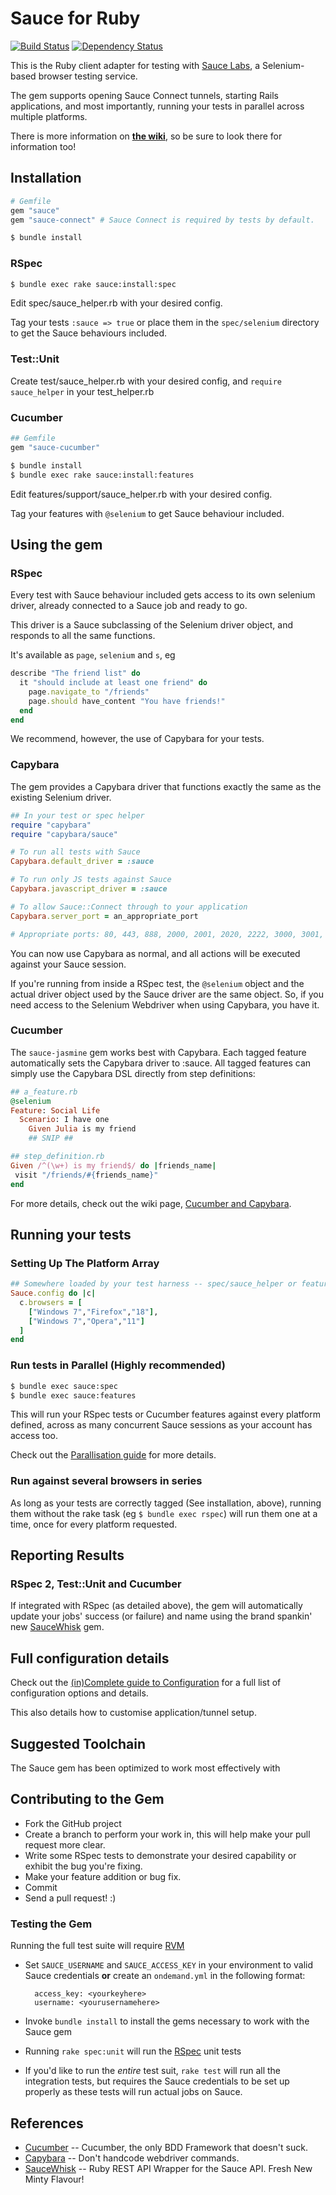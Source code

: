 # Sauce for Ruby
 
[![Build Status](https://travis-ci.org/sauce-labs/sauce_ruby.png)](https://travis-ci.org/sauce-labs/sauce_ruby)
[![Dependency Status](https://gemnasium.com/sauce-labs/sauce_ruby.png)](https://gemnasium.com/sauce-labs/sauce_ruby)

This is the Ruby client adapter for testing with [Sauce
Labs](https://www.saucelabs.com), a Selenium-based browser testing service.

The gem supports opening Sauce Connect tunnels, starting Rails applications, and most importantly, running your tests in parallel across multiple platforms.

There is more information on **[the
wiki](https://github.com/sauce-labs/sauce_ruby/wiki)**, so be sure to look there
for information too!

## Installation

```ruby
# Gemfile
gem "sauce"
gem "sauce-connect" # Sauce Connect is required by tests by default.
```
```bash
$ bundle install
```
### RSpec
```bash
$ bundle exec rake sauce:install:spec
```

Edit spec/sauce_helper.rb with your desired config.

Tag your tests `:sauce => true` or place them in the `spec/selenium` directory to get the Sauce behaviours included.

### Test::Unit
Create test/sauce_helper.rb with your desired config, and `require sauce_helper` in your test_helper.rb

### Cucumber
```ruby
## Gemfile
gem "sauce-cucumber"
```
```bash
$ bundle install
$ bundle exec rake sauce:install:features
```

Edit features/support/sauce_helper.rb with your desired config.

Tag your features with `@selenium` to get Sauce behaviour included.

## Using the gem
### RSpec
Every test with Sauce behaviour included gets access to its own selenium driver, already connected to a Sauce job and ready to go.

This driver is a Sauce subclassing of the Selenium driver object, and responds to all the same functions.

It's available as `page`, `selenium` and `s`, eg
```ruby
describe "The friend list" do
  it "should include at least one friend" do
    page.navigate_to "/friends"
    page.should have_content "You have friends!"
  end
end
```

We recommend, however, the use of Capybara for your tests.

### Capybara
The gem provides a Capybara driver that functions exactly the same as the existing Selenium driver.
```ruby
## In your test or spec helper
require "capybara"
require "capybara/sauce"

# To run all tests with Sauce
Capybara.default_driver = :sauce

# To run only JS tests against Sauce
Capybara.javascript_driver = :sauce

# To allow Sauce::Connect through to your application
Capybara.server_port = an_appropriate_port

# Appropriate ports: 80, 443, 888, 2000, 2001, 2020, 2222, 3000, 3001, 3030, 3333, 4000, 4001, 4040, 4502, 4503, 5000, 5001, 5050, 5555, 6000, 6001, 6060, 6666, 7000, 7070, 7777, 8000, 8001, 8003, 8031, 8080, 8081, 8888, 9000, 9001, 9080, 9090, 9999, 49221
```

You can now use Capybara as normal, and all actions will be executed against your Sauce session.

If you're running from inside a RSpec test, the `@selenium` object and the actual driver object used by the Sauce driver are the same object.  So, if you need access to the Selenium Webdriver when using Capybara, you have it.

### Cucumber
The `sauce-jasmine` gem works best with Capybara.  Each tagged feature automatically sets the Capybara driver to :sauce.  All tagged features can simply use the Capybara DSL directly from step definitions:
```Ruby
## a_feature.rb
@selenium
Feature: Social Life
  Scenario: I have one
    Given Julia is my friend
    ## SNIP ##

## step_definition.rb
Given /^(\w+) is my friend$/ do |friends_name|
 visit "/friends/#{friends_name}"
end
```

For more details, check out the wiki page, [Cucumber and Capybara](https://github.com/sauce-labs/sauce_ruby/wiki/Cucumber-and-Capybara).

## Running your tests

### Setting Up The Platform Array

```ruby
## Somewhere loaded by your test harness -- spec/sauce_helper or features/support/sauce_helper.rb
Sauce.config do |c|
  c.browsers = [
    ["Windows 7","Firefox","18"],
    ["Windows 7","Opera","11"]
  ]
end
```

### Run tests in Parallel (Highly recommended)

```bash
$ bundle exec sauce:spec
$ bundle exec sauce:features
```

This will run your RSpec tests or Cucumber features against every platform defined, across as many concurrent Sauce sessions as your account has access too.

Check out the [Parallisation guide](https://github.com/sauce-labs/sauce_ruby/wiki/Concurrent-Testing) for more details.

### Run against several browsers in series
As long as your tests are correctly tagged (See installation, above), running them without the rake task (eg `$ bundle exec rspec`) will run them one at a time, once for every platform requested.

## Reporting Results

### RSpec 2, Test::Unit and Cucumber

If integrated with RSpec (as detailed above), the gem will automatically update your jobs' success (or failure) and name using the brand spankin' new [SauceWhisk](https://github.com/DylanLacey/sauce_whisk) gem.

## Full configuration details

Check out the [(in)Complete guide to Configuration](https://github.com/sauce-labs/sauce_ruby/wiki/Configuration----The-\(in\)Complete-Guide) for a full list of configuration options and details.

This also details how to customise application/tunnel setup.

## Suggested Toolchain

The Sauce gem has been optimized to work most effectively with

## Contributing to the Gem

* Fork the GitHub project
* Create a branch to perform your work in, this will help make your pull
  request more clear.
* Write some RSpec tests to demonstrate your desired capability or exhibit the
  bug you're fixing.
* Make your feature addition or bug fix.
* Commit
* Send a pull request! :)

### Testing the Gem

Running the full test suite will require [RVM](http://rvm.beginrescueend.com)

* Set `SAUCE_USERNAME` and `SAUCE_ACCESS_KEY` in your environment to valid Sauce credentials **or** create an `ondemand.yml` in the following format:

        access_key: <yourkeyhere>
        username: <yourusernamehere>

* Invoke `bundle install` to install the gems necessary to work with the Sauce
  gem
* Running `rake spec:unit` will run the [RSpec](https://github.com/rspec/rspec) unit tests
* If you'd like to run the *entire* test suit, ```rake test``` will run all the
  integration tests, but requires the Sauce credentials to be set up properly
  as these tests will run actual jobs on Sauce.


## References
* [Cucumber](https://www.cukes.info)     -- Cucumber, the only BDD Framework that doesn't suck.
* [Capybara](http://jnicklas.github.com/capybara/)     -- Don't handcode webdriver commands.
* [SauceWhisk](https://github.com/DylanLacey/sauce_whisk)     -- Ruby REST API Wrapper for the Sauce API.  Fresh New Minty Flavour!

